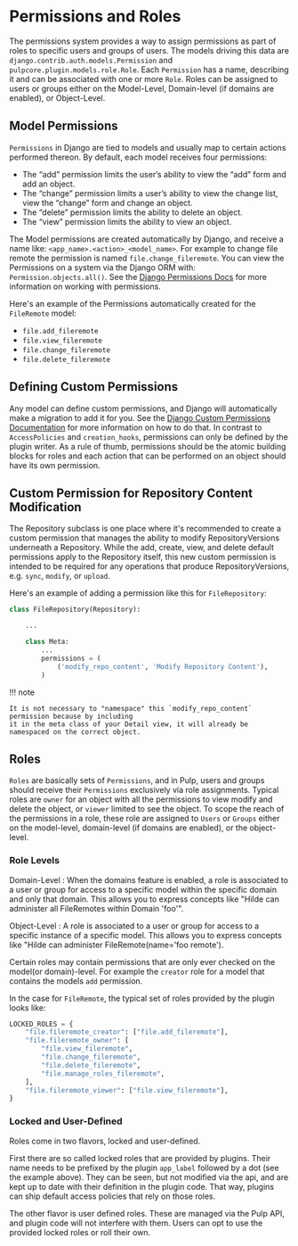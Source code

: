 # Permissions and Roles

The permissions system provides a way to assign permissions as part of roles to specific users and
groups of users. The models driving this data are `django.contrib.auth.models.Permission` and
`pulpcore.plugin.models.role.Role`. Each `Permission` has a name, describing it and can be
associated with one or more `Role`. Roles can be assigned to users or groups either on the
Model-Level, Domain-level (if domains are enabled), or Object-Level.

## Model Permissions

`Permissions` in Django are tied to models and usually map to certain
actions performed thereon. By default, each model receives four permissions:

- The “add” permission limits the user’s ability to view the “add” form and add an object.
- The “change” permission limits a user’s ability to view the change list, view the “change”
    form and change an object.
- The “delete” permission limits the ability to delete an object.
- The “view” permission limits the ability to view an object.

The Model permissions are created automatically by Django, and receive a name like:
`<app_name>.<action>_<model_name>`. For example to change file remote the permission is named
`file.change_fileremote`. You can view the Permissions on a system via the Django ORM with:
`Permission.objects.all()`. See the [Django Permissions Docs](https://docs.djangoproject.com/en/4.2/topics/auth/default/#permissions-and-authorization) for more information on working with
permissions.

Here's an example of the Permissions automatically created for the `FileRemote` model:

- `file.add_fileremote`
- `file.view_fileremote`
- `file.change_fileremote`
- `file.delete_fileremote`

## Defining Custom Permissions

Any model can define custom permissions, and Django will automatically make a migration to add it
for you. See the [Django Custom Permissions Documentation](https://docs.djangoproject.com/en/4.2/topics/auth/customizing/#custom-permissions) for more information on how to do that. In contrast
to `AccessPolicies` and `creation_hooks`, permissions can only be defined by the plugin writer.
As a rule of thumb, permissions should be the atomic building blocks for roles and each action that
can be performed on an object should have its own permission.

## Custom Permission for Repository Content Modification

The Repository subclass is one place where it's recommended to create a custom permission that
manages the ability to modify RepositoryVersions underneath a Repository. While the add, create,
view, and delete default permissions apply to the Repository itself, this new custom permission is
intended to be required for any operations that produce RepositoryVersions, e.g. `sync`,
`modify`, or `upload`.

Here's an example of adding a permission like this for `FileRepository`:

```python
class FileRepository(Repository):

    ...

    class Meta:
        ...
        permissions = (
            ('modify_repo_content', 'Modify Repository Content'),
        )
```

!!! note

    It is not necessary to "namespace" this `modify_repo_content` permission because by including
    it in the meta class of your Detail view, it will already be namespaced on the correct object.

## Roles

`Roles` are basically sets of `Permissions`, and in Pulp, users and groups should receive their
`Permissions` exclusively via role assignments. Typical roles are `owner` for an object with all
the permissions to view modify and delete the object, or `viewer` limited to see the object. To
scope the reach of the permissions in a role, these role are assigned to `Users` or `Groups`
either on the model-level, domain-level (if domains are enabled), or the object-level.

### Role Levels

Domain-Level
: When the domains feature is enabled, a role is associated to a user or group for
access to a specific model within the specific domain and only that domain. This allows you
to express concepts like "Hilde can administer all FileRemotes within Domain 'foo'".

Object-Level
: A role is associated to a user or group for access to a specific instance of a
specific model. This allows you to express concepts like "Hilde can administer
FileRemote(name='foo remote').

Certain roles may contain permissions that are only ever checked on the model(or domain)-level.
For example the `creator` role for a model that contains the models `add` permission.

In the case for `FileRemote`, the typical set of roles provided by the plugin looks like:

```python
LOCKED_ROLES = {
    "file.fileremote_creator": ["file.add_fileremote"],
    "file.fileremote_owner": [
        "file.view_fileremote",
        "file.change_fileremote",
        "file.delete_fileremote",
        "file.manage_roles_fileremote",
    ],
    "file.fileremote_viewer": ["file.view_fileremote"],
}
```

### Locked and User-Defined

Roles come in two flavors, locked and user-defined.

First there are so called locked roles that are
provided by plugins. Their name needs to be prefixed by the plugin `app_label` followed by a dot
(see the example above). They can be seen, but not modified via the api, and are kept up to date
with their definition in the plugin code. That way, plugins can ship default access policies that
rely on those roles.

The other flavor is user defined roles. These are managed via the Pulp
API, and plugin code will not interfere with them. Users can opt to use the provided locked roles or
roll their own.
